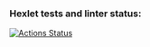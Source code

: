 ### Hexlet tests and linter status:
[![Actions Status](https://github.com/3rdb/python-project-lvl1/workflows/hexlet-check/badge.svg)](https://github.com/3rdb/python-project-lvl1/actions)